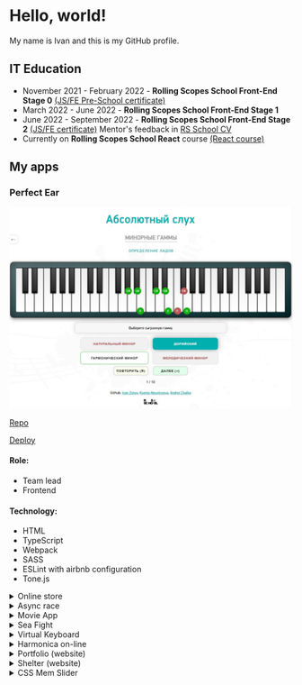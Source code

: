 # Hello, world!

My name is Ivan and this is my GitHub profile.

## IT Education

* November 2021 - February 2022 - **Rolling Scopes School Front-End Stage 0**
[(JS/FE Pre-School certificate)](https://app.rs.school/certificate/9rfq3x9e)
* March 2022 - June 2022 - **Rolling Scopes School Front-End Stage 1**
* June 2022 - September 2022 - **Rolling Scopes School Front-End Stage 2**
[(JS/FE certificate)](https://app.rs.school/certificate/8pk8i88z)
Mentor's feedback in [RS School CV](https://app.rs.school/cv/736afb1d-4f74-4f37-9f97-299fb10eb925)
* Currently on **Rolling Scopes School React** course
[(React course)](https://rs.school/react/)

## My apps

### Perfect Ear

![Perfect Ear](https://github.com/Legat14/Legat14/blob/main/img/perfect_ear_screenshot.jpg?raw=true)

[Repo](https://github.com/Legat14/perfect_ear)

[Deploy](https://perfect-ear.netlify.app/)

#### Role:
* Team lead
* Frontend

#### Technology:
* HTML
* TypeScript
* Webpack
* SASS
* ESLint with airbnb configuration
* Tone.js

<details>
  <summary>Online store</summary>

### Online store

![Online store](https://github.com/Legat14/Legat14/blob/main/img/online_store_screenshot.JPG?raw=true)

[Repo](https://github.com/Legat14/online-store/)

[Deploy](https://legat14-online-store.netlify.app/)

#### Role:
Developer

#### Technology:
* HTML
* TypeScript
* Webpack
* SASS
* ESLint with eslint recommended configuration
</details>

<details>
  <summary>Async race</summary>

### Async race

![Async Race](https://github.com/Legat14/Legat14/blob/main/img/async_race_screenshot.JPG?raw=true)

[Repo](https://github.com/Legat14/async-race/)

[Deploy](https://legat-14-async-race.netlify.app/)

#### Role:
Developer

#### Technology:
* HTML
* TypeScript
* Webpack
* SASS
* ESLint with airbnb configuration
</details>

<details>
  <summary>Movie App</summary>

### Movie App
![Movie App](https://github.com/Legat14/Legat14/blob/main/img/movie_app_screenshot.jpg?raw=true)

[Repo](https://github.com/Legat14/movie_app)

[Deploy](https://legat14.github.io/movie_app/)

#### Role:
Developer

#### Technology:
* HTML
* CSS
* JavaScript
</details>

<details>
  <summary>Sea Fight</summary>

### Sea Fight (the game)

![Sea Fight](https://github.com/Legat14/Legat14/blob/main/img/sea_fight_screenshot.jpg?raw=true)

[Repo](https://github.com/Legat14/sea_fight)

[Deploy](https://legat14.github.io/sea_fight/)

#### Role:
Developer

#### Technology:
* HTML
* CSS
* JavaScript
</details>

<details>
  <summary>Virtual Keyboard</summary>

### Virtual Keyboard

![Virtual Keyboard](https://github.com/Legat14/Legat14/blob/main/img/virtual_keyboard_screenshot.jpg?raw=true)

[Repo](https://github.com/Legat14/virtual_keyboard)

[Deploy](https://legat14.github.io/virtual_keyboard/)

#### Role:
Developer

#### Technology:
* HTML
* SCSS
* JavaScript
</details>

<details>
  <summary>Harmonica on-line</summary>

### Harmonica on-line

![Harmonica on-line](https://github.com/Legat14/Legat14/blob/main/img/harmonica_on-line_screenshot.jpg?raw=true)

[Repo](https://github.com/Legat14/JS_30_Harp)

[Deploy](https://legat14.github.io/JS_30_Harp/)

#### Role:
Developer

#### Technology:
* HTML
* CSS
* JavaScript
</details>

<details>
  <summary>Portfolio (website)</summary>

### Portfolio (website)

![Portfolio](https://github.com/Legat14/Legat14/blob/main/img/portfolio_screenshot.jpg?raw=true)

[Repo](https://github.com/Legat14/portfolio)

[Deploy](https://legat14.github.io/portfolio/)

#### Role:
Developer

#### Technology:
* HTML
* CSS
* JavaScript
</details>

<details>
  <summary>Shelter (website)</summary>

### Shelter (website)

![Shelter website](https://github.com/Legat14/Legat14/blob/main/img/shelter_screenshot.jpg?raw=true)

[Repo](https://github.com/Legat14/shelter/)

[Deploy](https://rolling-scopes-school.github.io/legat14-JSFE2022Q1/shelter/pages/main/index.html)

#### Role:
Developer

#### Technology:
* HTML
* CSS
* JavaScript
</details>

<details>
  <summary>CSS Mem Slider</summary>

### CSS Mem Slider

![CSS Mem Slider](https://github.com/Legat14/Legat14/blob/main/img/css_mem_slider_screenshot.jpg?raw=true)

[Repo](https://github.com/Legat14/cssMemSlider)

[Deploy](https://legat14.github.io/cssMemSlider/)

#### Role:
Developer

#### Technology:
* HTML
* CSS
</details>
